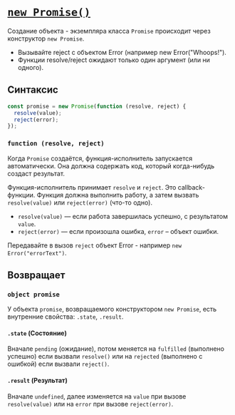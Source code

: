 # [`new Promise()`](../../index.md)

Создание объекта - экземпляра класса `Promise` происходит через конструктор `new Promise`.

- Вызывайте reject с объектом Error (например new Error("Whoops!").
- Функции resolve/reject ожидают только один аргумент (или ни одного).

## Синтаксис

```js
const promise = new Promise(function (resolve, reject) {
  resolve(value);
  reject(error);
});
```

### `function (resolve, reject)`

Когда `Promise` создаётся, функция-исполнитель запускается автоматически. Она должна содержать код, который когда-нибудь создаст результат.

Функция-исполнитель принимает `resolve` и `reject`. Это callback-функции. Функция должна выполнить работу, а затем вызвать `resolve(value)` или `reject(error)` (что-то одно).

- `resolve(value)` — если работа завершилась успешно, с результатом `value`.
- `reject(error)` — если произошла ошибка, `error` – объект ошибки.

Передавайте в вызов `reject` объект Error - например `new Error("errorText")`.

## Возвращает

### `object promise`

У объекта `promise`, возвращаемого конструктором `new Promise`, есть внутренние свойства: `.state`, `.result`.

#### `.state` (Состояние)

Вначале `pending` (ожидание), потом меняется на `fulfilled` (выполнено успешно) если вызвали `resolve()` или на `rejected` (выполнено с ошибкой) если вызвали `reject()`.

#### `.result` (Результат)

Вначале `undefined`, далее изменяется на `value` при вызове `resolve(value)` или на `error` при вызове `reject(error)`.
